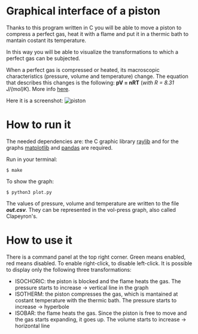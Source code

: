# Graphical interface of a piston
Thanks to this program written in C you will be able to move a piston to compress a perfect gas, heat it with a flame and put it in a thermic bath to mantain costant its temperature.

In this way you will be able to visualize the transformations to which a perfect gas can be subjected.

When a perfect gas is compressed or heated, its macroscopic characteristics (pressure, volume and temperature) change. The equation that describes this changes is the following: **pV = nRT** (*with R = 8.31 J/(mol)K*). More info [here](https://en.wikipedia.org/wiki/Ideal_gas_law).

Here it is a screenshot:
![piston](https://github.com/EugenioBarbieriViale/piston/assets/82298389/321a3b40-bbc5-4ac3-aab0-3a07beac0bd0)

# How to run it
The needed dependencies are: the C graphic library [raylib](https://www.raylib.com/) and for the graphs [matplotlib](https://pypi.org/project/matplotlib/) and [pandas](https://pypi.org/project/pandas/) are required.

Run in your terminal:

```console
$ make
```

To show the graph:

```console
$ python3 plot.py
```

The values of pressure, volume and temperature are written to the file ***out.csv***. They can be represented in the vol-press graph, also called Clapeyron's.

# How to use it
There is a command panel at the top right corner. Green means enabled, red means disabled. To enable right-click, to disable left-click.
It is possible to display only the following three transformations:
- ISOCHORIC: the piston is blocked and the flame heats the gas. The pressure starts to increase -> vertical line in the graph
- ISOTHERM: the piston compresses the gas, which is mantained at costant temperature with the thermic bath. The pressure starts to increase -> hyperbole
- ISOBAR: the flame heats the gas. Since the piston is free to move and the gas starts expanding, it goes up. The volume starts to increase -> horizontal line
